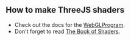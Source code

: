 ## How to make ThreeJS shaders

- Check out the docs for the [WebGLProgram](https://threejs.org/docs/#api/en/renderers/webgl/WebGLProgram).
- Don't forget to read [The Book of Shaders](https://thebookofshaders.com/).